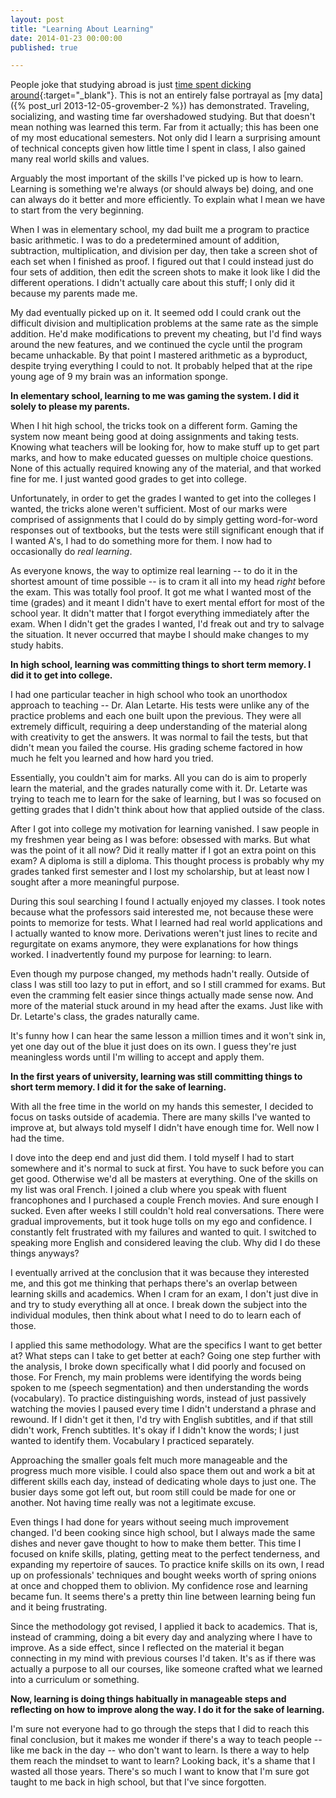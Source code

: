 ```yaml
---
layout: post
title: "Learning About Learning"
date: 2014-01-23 00:00:00
published: true

---
```


People joke that studying abroad is just [time spent dicking around](http://www.theonion.com/articles/report-more-colleges-offering-dickaround-abroad-pr,18092/){:target="_blank"}.  This is not an entirely false portrayal as [my data]({% post_url 2013-12-05-grovember-2 %}) has demonstrated. Traveling, socializing, and wasting time far overshadowed studying. But that doesn't mean nothing was learned this term. Far from it actually; this has been one of my most educational semesters.  Not only did I learn a surprising amount of technical concepts given how little time I spent in class, I also gained many real world skills and values.

Arguably the most important of the skills I've picked up is how to learn. 
Learning is something we're always (or should always be) doing, and one can 
always do it better and more efficiently. To explain what I mean we have to 
start from the very beginning.

When I was in elementary school, my dad built me a program to practice basic 
arithmetic. I was to do a predetermined amount of addition, subtraction, 
multiplication, and division per day, then take a screen shot of each set when I 
finished as proof. I figured out that I could instead just do four sets of 
addition, then edit the screen shots to make it look like I did the different 
operations. I didn't actually care about this stuff; I only did it because my 
parents made me.

My dad eventually picked up on it. It seemed odd I could crank out the difficult 
division and multiplication problems at the same rate as the simple addition. 
He'd make modifications to prevent my cheating, but I'd find ways around the new 
features, and we continued the cycle until the program became unhackable. By 
that point I mastered arithmetic as a byproduct, despite trying everything I 
could to not. It probably helped that at the ripe young age of 9 my brain was an 
information sponge.

__In elementary school, learning to me was gaming the system. I did it solely to 
please my parents.__

When I hit high school, the tricks took on a different form. Gaming the system 
now meant being good at doing assignments and taking tests. Knowing what 
teachers will be looking for, how to make stuff up to get part marks, and how to 
make educated guesses on multiple choice questions. None of this actually 
required knowing any of the material, and that worked fine for me. I just wanted 
good grades to get into college.

Unfortunately, in order to get the grades I wanted to get into the colleges I 
wanted, the tricks alone weren't sufficient. Most of our marks were comprised of 
assignments that I could do by simply getting word-for-word responses out of 
textbooks, but the tests were still significant enough that if I wanted A's, I 
had to do something more for them. I now had to occasionally do _real learning_.

As everyone knows, the way to optimize real learning -- to do it in the shortest 
amount of time possible -- is to cram it all into my head _right_ before the 
exam. This was totally fool proof. It got me what I wanted most of the time 
(grades) and it meant I didn't have to exert mental effort for most of the 
school year. It didn't matter that I forgot everything immediately after the 
exam. When I didn't get the grades I wanted, I'd freak out and try to salvage 
the situation. It never occurred that maybe I should make changes to my study 
habits.

__In high school, learning was committing things to short term memory. I did it 
to get into college.__

I had one particular teacher in high school who took an unorthodox approach to 
teaching -- Dr. Alan Letarte. His tests were unlike any of the practice problems 
and each one built upon the previous. They were all extremely difficult, 
requiring a deep understanding of the material along with creativity to get the 
answers. It was normal to fail the tests, but that didn't mean you failed the 
course. His grading scheme factored in how much he felt you learned and how hard 
you tried.

Essentially, you couldn't aim for marks. All you can do is aim to properly learn 
the material, and the grades naturally come with it. Dr. Letarte was trying to 
teach me to learn for the sake of learning, but I was so focused on getting 
grades that I didn't think about how that applied outside of the class.

After I got into college my motivation for learning vanished. I saw people in my 
freshmen year being as I was before: obsessed with marks. But what was the point 
of it all now? Did it really matter if I got an extra point on this exam? A 
diploma is still a diploma. This thought process is probably why my grades 
tanked first semester and I lost my scholarship, but at least now I sought after 
a more meaningful purpose.

During this soul searching I found I actually enjoyed my classes. I took notes 
because what the professors said interested me, not because these were points to 
memorize for tests. What I learned had real world applications and I actually 
wanted to know more. Derivations weren't just lines to recite and regurgitate on 
exams anymore, they were explanations for how things worked. I inadvertently 
found my purpose for learning: to learn.

Even though my purpose changed, my methods hadn't really. Outside of class I was 
still too lazy to put in effort, and so I still crammed for exams. But even the 
cramming felt easier since things actually made sense now. And more of the 
material stuck around in my head after the exams. Just like with Dr. Letarte's 
class, the grades naturally came.

It's funny how I can hear the same lesson a million times and it won't sink in, 
yet one day out of the blue it just does on its own. I guess they're just 
meaningless words until I'm willing to accept and apply them.

__In the first years of university, learning was still committing things to 
short term memory. I did it for the sake of learning.__

With all the free time in the world on my hands this semester, I decided to 
focus on tasks outside of academia. There are many skills I've wanted to improve 
at, but always told myself I didn't have enough time for. Well now I had the 
time.

I dove into the deep end and just did them. I told myself I had to start 
somewhere and it's normal to suck at first. You have to suck before you can get 
good. Otherwise we'd all be masters at everything.  One of the skills on my list 
was oral French. I joined a club where you speak with fluent francophones and I 
purchased a couple French movies. And sure enough I sucked. Even after weeks I 
still couldn't hold real conversations. There were gradual improvements, but it 
took huge tolls on my ego and confidence. I constantly felt frustrated with my 
failures and wanted to quit. I switched to speaking more English and considered 
leaving the club. Why did I do these things anyways?

I eventually arrived at the conclusion that it was because they interested me, 
and this got me thinking that perhaps there's an overlap between learning skills 
and academics. When I cram for an exam, I don't just dive in and try to study 
everything all at once. I break down the subject into the individual modules, 
then think about what I need to do to learn each of those.

I applied this same methodology. What are the specifics I want to get better at? 
What steps can I take to get better at each? Going one step further with the 
analysis, I broke down specifically what I did poorly and focused on those. For 
French, my main problems were identifying the words being spoken to me (speech 
segmentation) and then understanding the words (vocabulary). To practice 
distinguishing words, instead of just passively watching the movies I paused 
every time I didn't understand a phrase and rewound. If I didn't get it then, 
I'd try with English subtitles, and if that still didn't work, French subtitles. 
It's okay if I didn't know the words; I just wanted to identify them. Vocabulary 
I practiced separately.

Approaching the smaller goals felt much more manageable and the progress much 
more visible. I could also space them out and work a bit at different skills 
each day, instead of dedicating whole days to just one. The busier days some got 
left out, but room still could be made for one or another. Not having time 
really was not a legitimate excuse.

Even things I had done for years without seeing much improvement changed. I'd 
been cooking since high school, but I always made the same dishes and never gave 
thought to how to make them better. This time I focused on knife skills, 
plating, getting meat to the perfect tenderness, and expanding my repertoire of 
sauces. To practice knife skills on its own, I read up on professionals'
techniques and bought weeks worth of spring onions at once and chopped them to 
oblivion.  My confidence rose and learning became fun. It seems there's a pretty 
thin line between learning being fun and it being frustrating.

Since the methodology got revised, I applied it back to academics. That is, 
instead of cramming, doing a bit every day and analyzing where I have to 
improve. As a side effect, since I reflected on the material it began connecting 
in my mind with previous courses I'd taken. It's as if there was actually a 
purpose to all our courses, like someone crafted what we learned into a 
curriculum or something.

__Now, learning is doing things habitually in manageable steps and
reflecting on how to improve along the way. I do it for the sake of learning.__

I'm sure not everyone had to go through the steps that I did to reach this final 
conclusion, but it makes me wonder if there's a way to teach people -- like me 
back in the day -- who don't want to learn. Is there a way to help them reach 
the mindset to want to learn? Looking back, it's a shame that I wasted all those 
years. There's so much I want to know that I'm sure got taught to me back in 
high school, but that I've since forgotten.
